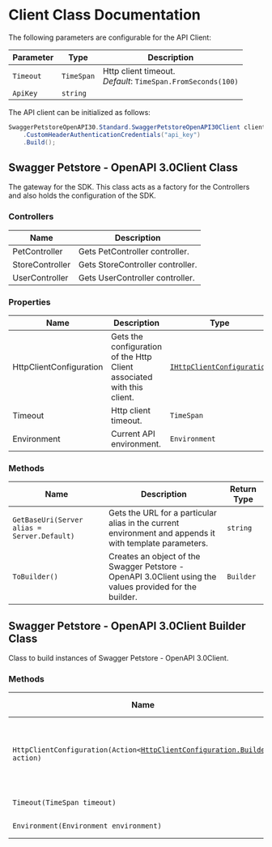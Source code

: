 
# Client Class Documentation

The following parameters are configurable for the API Client:

| Parameter | Type | Description |
|  --- | --- | --- |
| `Timeout` | `TimeSpan` | Http client timeout.<br>*Default*: `TimeSpan.FromSeconds(100)` |
| `ApiKey` | `string` |  |

The API client can be initialized as follows:

```csharp
SwaggerPetstoreOpenAPI30.Standard.SwaggerPetstoreOpenAPI30Client client = new SwaggerPetstoreOpenAPI30.Standard.SwaggerPetstoreOpenAPI30Client.Builder()
    .CustomHeaderAuthenticationCredentials("api_key")
    .Build();
```

## Swagger Petstore - OpenAPI 3.0Client Class

The gateway for the SDK. This class acts as a factory for the Controllers and also holds the configuration of the SDK.

### Controllers

| Name | Description |
|  --- | --- |
| PetController | Gets PetController controller. |
| StoreController | Gets StoreController controller. |
| UserController | Gets UserController controller. |

### Properties

| Name | Description | Type |
|  --- | --- | --- |
| HttpClientConfiguration | Gets the configuration of the Http Client associated with this client. | [`IHttpClientConfiguration`](http-client-configuration.md) |
| Timeout | Http client timeout. | `TimeSpan` |
| Environment | Current API environment. | `Environment` |

### Methods

| Name | Description | Return Type |
|  --- | --- | --- |
| `GetBaseUri(Server alias = Server.Default)` | Gets the URL for a particular alias in the current environment and appends it with template parameters. | `string` |
| `ToBuilder()` | Creates an object of the Swagger Petstore - OpenAPI 3.0Client using the values provided for the builder. | `Builder` |

## Swagger Petstore - OpenAPI 3.0Client Builder Class

Class to build instances of Swagger Petstore - OpenAPI 3.0Client.

### Methods

| Name | Description | Return Type |
|  --- | --- | --- |
| `HttpClientConfiguration(Action<`[`HttpClientConfiguration.Builder`](http-client-configuration-builder.md)`> action)` | Gets the configuration of the Http Client associated with this client. | `Builder` |
| `Timeout(TimeSpan timeout)` | Http client timeout. | `Builder` |
| `Environment(Environment environment)` | Current API environment. | `Builder` |

